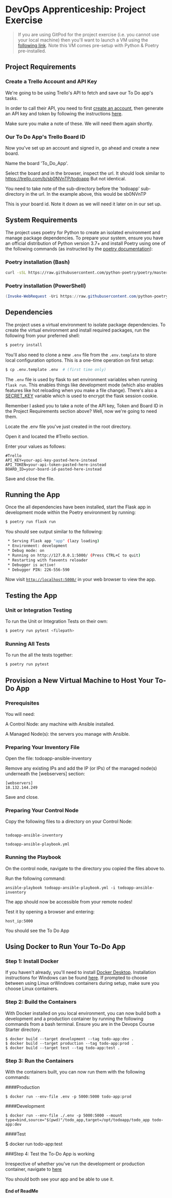# DevOps Apprenticeship: Project Exercise

> If you are using GitPod for the project exercise (i.e. you cannot use your local machine) then you'll want to launch a VM using the [following link](https://gitpod.io/#https://github.com/CorndelWithSoftwire/DevOps-Course-Starter). Note this VM comes pre-setup with Python & Poetry pre-installed.

## Project Requirements

### Create a Trello Account and API Key

We're going to be using Trello's API to fetch and save our To Do app's tasks. 

In order to call their
API, you need to first [create an account](https://trello.com/signup), then generate an API key and token by following the instructions [here](https://trello.com/app-key).

Make sure you make a note of these. We will need them again shortly.

### Our To Do App's Trello Board ID

Now you've set up an account and signed in, go ahead and create a new board.

Name the board 'To_Do_App'.

Select the board and in the browser, inspect the url.
It should look similar to https://trello.com/b/sb0NVnTP/todoapp
But not identical. 

You need to take note of the sub-directory before the 'todoapp' sub-directory in the url.  In the example above, this would be sb0NVnTP

This is your board id. Note it down as we will need it later on in our set up.

## System Requirements

The project uses poetry for Python to create an isolated environment and manage package dependencies. To prepare your system, ensure you have an official distribution of Python version 3.7+ and install Poetry using one of the following commands (as instructed by the [poetry documentation](https://python-poetry.org/docs/#system-requirements)):

### Poetry installation (Bash)

```bash
curl -sSL https://raw.githubusercontent.com/python-poetry/poetry/master/install-poetry.py | python -
```

### Poetry installation (PowerShell)

```powershell
(Invoke-WebRequest -Uri https://raw.githubusercontent.com/python-poetry/poetry/master/install-poetry.py -UseBasicParsing).Content | python -
```

## Dependencies

The project uses a virtual environment to isolate package dependencies. To create the virtual environment and install required packages, run the following from your preferred shell:

```bash
$ poetry install
```

You'll also need to clone a new `.env` file from the `.env.template` to store local configuration options. This is a one-time operation on first setup:

```bash
$ cp .env.template .env  # (first time only)
```

The `.env` file is used by flask to set environment variables when running `flask run`. This enables things like development mode (which also enables features like hot reloading when you make a file change). There's also a [SECRET_KEY](https://flask.palletsprojects.com/en/1.1.x/config/#SECRET_KEY) variable which is used to encrypt the flask session cookie.

Remember I asked you to take a note of the API key, Token and Board ID in the Project Requirements section above? Well, now we're going to need them.

Locate the .env file you've just created in the root directory.

Open it and located the #Trello section.

Enter your values  as follows:

```
#Trello
API_KEY=your-api-key-pasted-here-instead
API_TOKEN=your-api-token-pasted-here-instead
BOARD_ID=your-board-id-pasted-here-instead
```
Save and close the file.
## Running the App

Once the all dependencies have been installed, start the Flask app in development mode within the Poetry environment by running:
```bash
$ poetry run flask run
```

You should see output similar to the following:
```bash
 * Serving Flask app "app" (lazy loading)
 * Environment: development
 * Debug mode: on
 * Running on http://127.0.0.1:5000/ (Press CTRL+C to quit)
 * Restarting with fsevents reloader
 * Debugger is active!
 * Debugger PIN: 226-556-590
```
Now visit [`http://localhost:5000/`](http://localhost:5000/) in your web browser to view the app.


## Testing the App
### Unit or Integration Testing

To run the Unit or Integration Tests on their own:

```bash
$ poetry run pytest <filepath> 
```
### Running All Tests

To run the all the tests together:

```bash
$ poetry run pytest 
```

## Provision a New Virtual Machine to Host Your To-Do App

### Prerequisites

You will need:

A Control Node: any machine with Ansible installed.

A Managed Node(s): the servers you manage with Ansible.

### Preparing Your Inventory File

Open the file: todoapp-ansible-inventory

Remove any existing IPs and add the IP (or IPs) of the managed node(s) underneath the [webservers] section:

```
[webservers]
18.132.144.249
```
Save and close.

### Preparing Your Control Node

Copy the following files to a directory on your Control Node:

```

todoapp-ansible-inventory

todoapp-ansible-playbook.yml

```
### Running the Playbook

On the control node, navigate to the directory you copied the files above to.

Run the following command:

```
ansible-playbook todoapp-ansible-playbook.yml -i todoapp-ansible-inventory
```
The app should now be accessible from your remote nodes!

Test it by opening a browser and entering:

```
host_ip:5000
```

You should see the To Do App

## Using Docker to Run Your To-Do App 


### Step 1: Install Docker
If you haven't already, you'll need to install [Docker Desktop](https://www.docker.com/products/docker-desktop/). Installation instructions for Windows can be found [here](https://docs.docker.com/desktop/install/windows-install/). If prompted to choose between using Linux orWindows containers during setup, make sure you choose Linux containers.

### Step 2: Build the Containers

With Docker installed on you local environment, you can now build both a development and a production container by running the following commands from a bash terminal.
Ensure you are in the Devops Course Starter directory.

```
$ docker build --target development --tag todo-app:dev .
$ docker build --target production --tag todo-app:prod .
$ docker build --target test --tag todo-app:test .
```

### Step 3: Run the Containers

With the containers built, you can now run them with the following commands:

####Production
```
$ docker run --env-file .env -p 5000:5000 todo-app:prod
```

####Development
```
$ docker run --env-file ./.env -p 5000:5000 --mount type=bind,source="$(pwd)"/todo_app,target=/opt/todoapp/todo_app todo-app:dev
```
####Test

$ docker run todo-app:test

###Step 4: Test the To-Do App is working

Irrespective of whether you've run the development or production container, navigate to [here](http:\\localhost:5000)

You should both see your app and be able to use it.

#### End of ReadMe